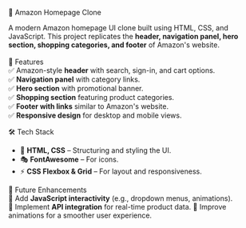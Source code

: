 🛒 Amazon Homepage Clone<br>

A modern Amazon homepage UI clone built using HTML, CSS, and JavaScript. This project replicates the **header, navigation panel, hero section, shopping categories, and footer** of Amazon's website.<br>
<br> 
🚀 Features<br>
✅ Amazon-style **header** with search, sign-in, and cart options.<br>
✅ **Navigation panel** with category links.<br>
✅ **Hero section** with promotional banner.  
✅ **Shopping section** featuring product categories.  
✅ **Footer with links** similar to Amazon's website.  
✅ **Responsive design** for desktop and mobile views.

🛠 Tech Stack
- 🎨 **HTML, CSS** – Structuring and styling the UI.   
- 🎭 **FontAwesome** – For icons.  
- ⚡ **CSS Flexbox & Grid** – For layout and responsiveness.
  
📌 Future Enhancements<br>
🔹 Add **JavaScript interactivity** (e.g., dropdown menus, animations).   
🔹 Implement **API integration** for real-time product data.
🔹 Improve animations for a smoother user experience.

